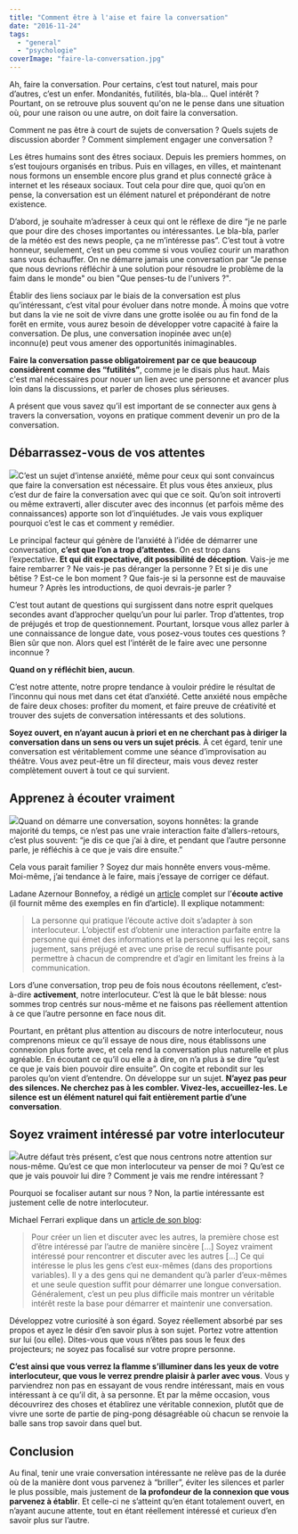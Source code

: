 ```yaml
---
title: "Comment être à l'aise et faire la conversation"
date: "2016-11-24"
tags:
  - "general"
  - "psychologie"
coverImage: "faire-la-conversation.jpg"
---
```


Ah, faire la conversation. Pour certains, c’est tout naturel, mais pour d’autres, c’est un enfer. Mondanités, futilités, bla-bla… Quel intérêt ? Pourtant, on se retrouve plus souvent qu'on ne le pense dans une situation où, pour une raison ou une autre, on doit faire la conversation.

Comment ne pas être à court de sujets de conversation ? Quels sujets de discussion aborder ? Comment simplement engager une conversation ?<!--more-->

Les êtres humains sont des êtres sociaux. Depuis les premiers hommes, on s’est toujours organisés en tribus. Puis en villages, en villes, et maintenant nous formons un ensemble encore plus grand et plus connecté grâce à internet et les réseaux sociaux. Tout cela pour dire que, quoi qu’on en pense, la conversation est un élément naturel et prépondérant de notre existence.

D’abord, je souhaite m’adresser à ceux qui ont le réflexe de dire “je ne parle que pour dire des choses importantes ou intéressantes. Le bla-bla, parler de la météo est des news people, ça ne m’intéresse pas”. C’est tout à votre honneur, seulement, c’est un peu comme si vous vouliez courir un marathon sans vous échauffer. On ne démarre jamais une conversation par “Je pense que nous devrions réfléchir à une solution pour résoudre le problème de la faim dans le monde" ou bien "Que penses-tu de l'univers ?".

Établir des liens sociaux par le biais de la conversation est plus qu’intéressant, c’est vital pour évoluer dans notre monde. À moins que votre but dans la vie ne soit de vivre dans une grotte isolée ou au fin fond de la forêt en ermite, vous aurez besoin de développer votre capacité à faire la conversation. De plus, une conversation inopinée avec un(e) inconnu(e) peut vous amener des opportunités inimaginables.

**Faire la conversation passe obligatoirement par ce que beaucoup considèrent comme des “futilités”**, comme je le disais plus haut. Mais c'est mal nécessaires pour nouer un lien avec une personne et avancer plus loin dans la discussions, et parler de choses plus sérieuses.

A présent que vous savez qu’il est important de se connecter aux gens à travers la conversation, voyons en pratique comment devenir un pro de la conversation.

## Débarrassez-vous de vos attentes

![](images/debarassez-attentes.jpg)C’est un sujet d’intense anxiété, même pour ceux qui sont convaincus que faire la conversation est nécessaire. Et plus vous êtes anxieux, plus c’est dur de faire la conversation avec qui que ce soit. Qu’on soit introverti ou même extraverti, aller discuter avec des inconnus (et parfois même des connaissances) apporte son lot d’inquiétudes. Je vais vous expliquer pourquoi c’est le cas et comment y remédier.

Le principal facteur qui génère de l’anxiété à l’idée de démarrer une conversation, **c’est que l’on a trop d’attentes**. On est trop dans l’expectative. **Et qui dit expectative, dit possibilité de déception**. Vais-je me faire rembarrer ? Ne vais-je pas déranger la personne ? Et si je dis une bêtise ? Est-ce le bon moment ? Que fais-je si la personne est de mauvaise humeur ? Après les introductions, de quoi devrais-je parler ?

C’est tout autant de questions qui surgissent dans notre esprit quelques secondes avant d’approcher quelqu’un pour lui parler. Trop d’attentes, trop de préjugés et trop de questionnement. Pourtant, lorsque vous allez parler à une connaissance de longue date, vous posez-vous toutes ces questions ? Bien sûr que non. Alors quel est l’intérêt de le faire avec une personne inconnue ?

**Quand on y réfléchit bien, aucun**.

C’est notre attente, notre propre tendance à vouloir prédire le résultat de l’inconnu qui nous met dans cet état d’anxiété. Cette anxiété nous empêche de faire deux choses: profiter du moment, et faire preuve de créativité et trouver des sujets de conversation intéressants et des solutions.

**Soyez ouvert, en n’ayant aucun à priori et en ne cherchant pas à diriger la conversation dans un sens ou vers un sujet précis**. À cet égard, tenir une conversation est véritablement comme une séance d’improvisation au théâtre. Vous avez peut-être un fil directeur, mais vous devez rester complètement ouvert à tout ce qui survient.

## Apprenez à écouter vraiment

![](images/ecouter-attentivement.jpg)Quand on démarre une conversation, soyons honnêtes: la grande majorité du temps, ce n’est pas une vraie interaction faite d’allers-retours, c’est plus souvent: “je dis ce que j’ai à dire, et pendant que l’autre personne parle, je réfléchis à ce que je vais dire ensuite.”

Cela vous parait familier ? Soyez dur mais honnête envers vous-même. Moi-même, j’ai tendance à le faire, mais j’essaye de corriger ce défaut.

Ladane Azernour Bonnefoy, a rédigé un [article](http://www.onmeda.fr/therapies/ecoute-active.html) complet sur l’**écoute active** (il fournit même des exemples en fin d’article). Il explique notamment:

> La personne qui pratique l’écoute active doit s’adapter à son interlocuteur. L’objectif est d’obtenir une interaction parfaite entre la personne qui émet des informations et la personne qui les reçoit, sans jugement, sans préjugé et avec une prise de recul suffisante pour permettre à chacun de comprendre et d’agir en limitant les freins à la communication.

Lors d’une conversation, trop peu de fois nous écoutons réellement, c’est-à-dire **activement**, notre interlocuteur. C’est là que le bât blesse: nous sommes trop centrés sur nous-même et ne faisons pas réellement attention à ce que l’autre personne en face nous dit.

Pourtant, en prêtant plus attention au discours de notre interlocuteur, nous comprenons mieux ce qu’il essaye de nous dire, nous établissons une connexion plus forte avec, et cela rend la conversation plus naturelle et plus agréable. En écoutant ce qu’il ou elle a à dire, on n’a plus à se dire “qu’est ce que je vais bien pouvoir dire ensuite”. On cogite et rebondit sur les paroles qu’on vient d’entendre. On développe sur un sujet. **N’ayez pas peur des silences. Ne cherchez pas à les combler. Vivez-les, accueillez-les. Le silence est un élément naturel qui fait entièrement partie d’une conversation**.

## Soyez vraiment intéressé par votre interlocuteur

![](images/etre-interesse.jpg)Autre défaut très présent, c’est que nous centrons notre attention sur nous-même. Qu’est ce que mon interlocuteur va penser de moi ? Qu’est ce que je vais pouvoir lui dire ? Comment je vais me rendre intéressant ?

Pourquoi se focaliser autant sur nous ? Non, la partie intéressante est justement celle de notre interlocuteur.

Michael Ferrari explique dans un [article de son blog](http://esprit-riche.com/comment-demarrer-et-faire-la-conversation-properso/):

> Pour créer un lien et discuter avec les autres, la première chose est d’être intéressé par l’autre de manière sincère \[…\] Soyez vraiment intéressé pour rencontrer et discuter avec les autres \[…\] Ce qui intéresse le plus les gens c’est eux-mêmes (dans des proportions variables). Il y a des gens qui ne demandent qu’à parler d’eux-mêmes et une seule question suffit pour démarrer une longue conversation. Généralement, c’est un peu plus difficile mais montrer un véritable intérêt reste la base pour démarrer et maintenir une conversation.

Développez votre curiosité à son égard. Soyez réellement absorbé par ses propos et ayez le désir d’en savoir plus à son sujet. Portez votre attention sur lui (ou elle). Dites-vous que vous n’êtes pas sous le feux des projecteurs; ne soyez pas focalisé sur votre propre personne.

**C’est ainsi que vous verrez la flamme s’illuminer dans les yeux de votre interlocuteur, que vous le verrez prendre plaisir à parler avec vous**. Vous y parviendrez non pas en essayant de vous rendre intéressant, mais en vous intéressant à ce qu’il dit, à sa personne. Et par la même occasion, vous découvrirez des choses et établirez une véritable connexion, plutôt que de vivre une sorte de partie de ping-pong désagréable où chacun se renvoie la balle sans trop savoir dans quel but.

## Conclusion

Au final, tenir une vraie conversation intéressante ne relève pas de la durée où de la manière dont vous parvenez à “briller”, éviter les silences et parler le plus possible, mais justement de **la profondeur de la connexion que vous parvenez à établir**. Et celle-ci ne s’atteint qu’en étant totalement ouvert, en n’ayant aucune attente, tout en étant réellement intéressé et curieux d’en savoir plus sur l’autre.
